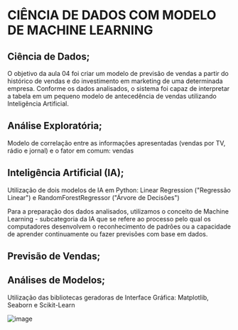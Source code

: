 # CIÊNCIA DE DADOS COM MODELO DE MACHINE LEARNING

## Ciência de Dados;

O objetivo da aula 04 foi criar um modelo de previsão de vendas a partir do histórico de vendas e do investimento em marketing de uma determinada empresa. Conforme os dados analisados, o sistema foi capaz de interpretar a tabela em um pequeno modelo de antecedência de vendas utilizando Inteligência Artificial.

## Análise Exploratória;

Modelo de correlação entre as informações apresentadas (vendas por TV, rádio e jornal) e o fator em comum: vendas

## Inteligência Artificial (IA);

Utilização de dois modelos de IA em Python: Linear Regression ("Regressão Linear") e RandomForestRegressor ("Árvore de Decisões")

Para a preparação dos dados analisados, utilizamos o conceito de Machine Learning - subcategoria da IA que se refere ao processo pelo qual os computadores desenvolvem o reconhecimento de padrões ou a capacidade de aprender continuamente ou fazer previsões com base em dados.

## Previsão de Vendas;
## Análises de Modelos;

Utilização das bibliotecas geradoras de Interface Gráfica: Matplotlib, Seaborn e Scikit-Learn

![image](https://user-images.githubusercontent.com/102738385/182253633-cdfbff05-78b1-4958-8f56-fe5c0a44bbe1.png)

